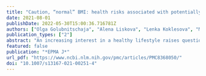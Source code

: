 ```yaml
---
title: "Caution, “normal” BMI: health risks associated with potentially masked individual underweight—EPMA Position Paper 2021"
date: 2021-08-01
publishDate: 2022-05-30T15:00:36.716781Z
authors: ["Olga Golubnitschaja", "Alena Liskova", "Lenka Koklesova", "Marek Samec", "Kamil Biringer", "Dietrich Büsselberg", "Halina Podbielska", "Anatolij A. Kunin", "Maria E. Evsevyeva", "Niva Shapira", "Friedemann Paul", "Carl Erb", "Detlef E. Dietrich", "Dieter Felbel", "Alexander Karabatsiakis", "Rostyslav Bubnov", "Jiri Polivka", "Jiri Polivka", "Colin Birkenbihl", "Holger Fröhlich", "Martin Hofmann-Apitius", "Peter Kubatka"]
publication_types: ["2"]
abstract: "An increasing interest in a healthy lifestyle raises questions about optimal body weight. Evidently, it should be clearly discriminated between the standardised “normal” body weight and individually optimal weight. To this end, the basic principle of personalised medicine “one size does not fit all” has to be applied. Contextually, “normal” but e.g. borderline body mass index might be optimal for one person but apparently suboptimal for another one strongly depending on the individual genetic predisposition, geographic origin, cultural and nutritional habits and relevant lifestyle parameters—all included into comprehensive individual patient profile. Even if only slightly deviant, both overweight and underweight are acknowledged risk factors for a shifted metabolism which, if being not optimised, may strongly contribute to the development and progression of severe pathologies. Development of innovative screening programmes is essential to promote population health by application of health risks assessment, individualised patient profiling and multi-parametric analysis, further used for cost-effective targeted prevention and treatments tailored to the person. The following healthcare areas are considered to be potentially strongly benefiting from the above proposed measures: suboptimal health conditions, sports medicine, stress overload and associated complications, planned pregnancies, periodontal health and dentistry, sleep medicine, eye health and disorders, inflammatory disorders, healing and pain management, metabolic disorders, cardiovascular disease, cancers, psychiatric and neurologic disorders, stroke of known and unknown aetiology, improved individual and population outcomes under pandemic conditions such as COVID-19. In a long-term way, a significantly improved healthcare economy is one of benefits of the proposed paradigm shift from reactive to Predictive, Preventive and Personalised Medicine (PPPM/3PM). A tight collaboration between all stakeholders including scientific community, healthcare givers, patient organisations, policy-makers and educators is essential for the smooth implementation of 3PM concepts in daily practice."
featured: false
publication: "*EPMA J*"
url_pdf: "https://www.ncbi.nlm.nih.gov/pmc/articles/PMC8368050/"
doi: "10.1007/s13167-021-00251-4"
---
```


